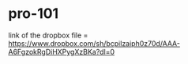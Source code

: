 # pro-101

link of the dropbox file = https://www.dropbox.com/sh/bcpilzaiph0z70d/AAA-A6FgzokRgDiHXPygXzBKa?dl=0
